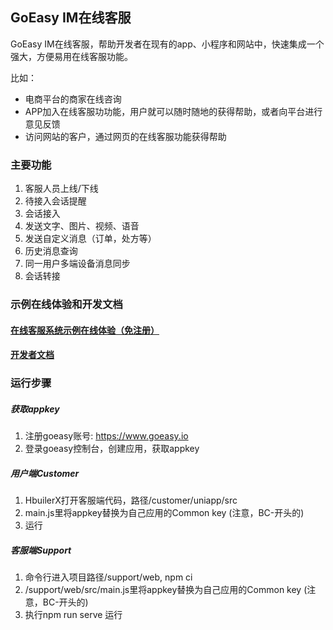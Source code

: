 ## GoEasy IM在线客服

GoEasy IM在线客服，帮助开发者在现有的app、小程序和网站中，快速集成一个强大，方便易用在线客服功能。

比如：
* 电商平台的商家在线咨询
* APP加入在线客服功功能，用户就可以随时随地的获得帮助，或者向平台进行意见反馈
* 访问网站的客户，通过网页的在线客服功能获得帮助

### 主要功能
1. 客服人员上线/下线
2. 待接入会话提醒
3. 会话接入
4. 发送文字、图片、视频、语音
5. 发送自定义消息（订单，处方等）
6. 历史消息查询
7. 同一用户多端设备消息同步
8. 会话转接

### 示例在线体验和开发文档

#### [在线客服系统示例在线体验（免注册）](https://www.goeasy.io/cn/demos/demos.html#cs)
#### [开发者文档](https://docs.goeasy.io/2.x/cs/intro)



### 运行步骤

##### 获取appkey

1. 注册goeasy账号: https://www.goeasy.io
2. 登录goeasy控制台，创建应用，获取appkey


##### 用户端Customer

1. HbuilerX打开客服端代码，路径/customer/uniapp/src
2. main.js里将appkey替换为自己应用的Common key (注意，BC-开头的)
3. 运行


##### 客服端Support


1. 命令行进入项目路径/support/web, npm ci
2. /support/web/src/main.js里将appkey替换为自己应用的Common key (注意，BC-开头的)
3. 执行npm run serve 运行

